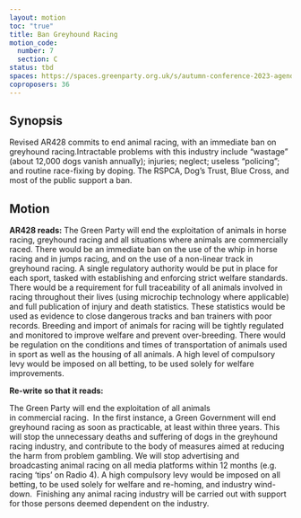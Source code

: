 ```yaml
---
layout: motion
toc: "true"
title: Ban Greyhound Racing
motion_code:
  number: 7
  section: C
status: tbd
spaces: https://spaces.greenparty.org.uk/s/autumn-conference-2023-agenda-forum/post/post/view?id=11197
coproposers: 36
---
```

## Synopsis

Revised AR428 commits to end animal racing, with an immediate ban on greyhound racing.Intractable problems with this industry include “wastage” (about 12,000 dogs vanish annually); injuries; neglect; useless “policing”; and routine race-fixing by doping. The RSPCA, Dog’s Trust, Blue Cross, and most of the public support a ban.

## Motion

**AR428 reads:** The Green Party will end the exploitation of animals in horse racing, greyhound racing and all situations where animals are commercially raced. There would be an immediate ban on the use of the whip in horse racing and in jumps racing, and on the use of a non-linear track in greyhound racing. A single regulatory authority would be put in place for each sport, tasked with establishing and enforcing strict welfare standards. There would be a requirement for full traceability of all animals involved in racing throughout their lives (using microchip technology where applicable) and full publication of injury and death statistics. These statistics would be used as evidence to close dangerous tracks and ban trainers with poor records. Breeding and import of animals for racing will be tightly regulated and monitored to improve welfare and prevent over-breeding. There would be regulation on the conditions and times of transportation of animals used in sport as well as the housing of all animals. A high level of compulsory levy would be imposed on all betting, to be used solely for welfare improvements. 

**Re-write so that it reads:**

The Green Party will end the exploitation of all animals in commercial racing.  In the first instance, a Green Government will end greyhound racing as soon as practicable, at least within three years. This will stop the unnecessary deaths and suffering of dogs in the greyhound racing industry, and contribute to the body of measures aimed at reducing the harm from problem gambling. We will stop advertising and broadcasting animal racing on all media platforms within 12 months (e.g. racing ‘tips’ on Radio 4). A high compulsory levy would be imposed on all betting, to be used solely for welfare and re-homing, and industry wind-down.  Finishing any animal racing industry will be carried out with support for those persons deemed dependent on the industry.